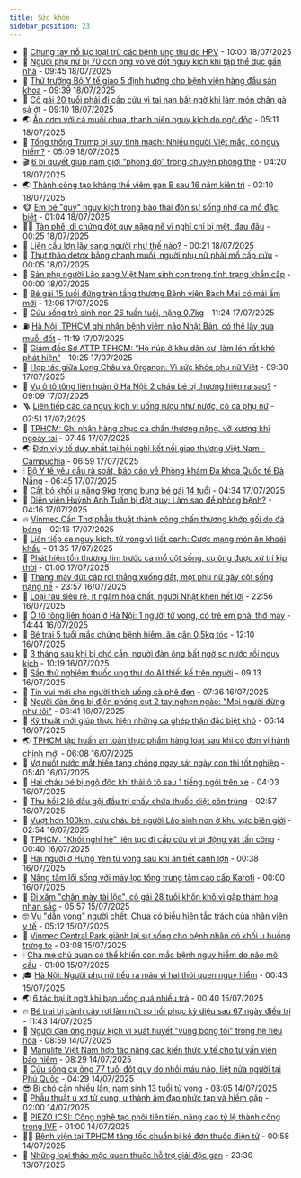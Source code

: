```yaml
---
title: Sức khỏe
sidebar_position: 23
---
```


<!-- dantri-suc-khoe:START -->
- 🤔 [Chung tay nỗ lực loại trừ các bệnh ung thư do HPV](https://dantri.com.vn/suc-khoe/chung-tay-no-luc-loai-tru-cac-benh-ung-thu-do-hpv-20250718162240996.htm) - 10:00 18/07/2025
- 🚦 [Người phụ nữ bị 70 con ong vò vẽ đốt nguy kịch khi tập thể dục gần nhà](https://dantri.com.vn/suc-khoe/nguoi-phu-nu-bi-70-con-ong-vo-ve-dot-nguy-kich-khi-tap-the-duc-gan-nha-20250718160419482.htm) - 09:45 18/07/2025
- 🤖 [Thứ trưởng Bộ Y tế giao 5 định hướng cho bệnh viện hàng đầu sản khoa](https://dantri.com.vn/suc-khoe/thu-truong-bo-y-te-giao-5-dinh-huong-cho-benh-vien-hang-dau-san-khoa-20250718161303394.htm) - 09:39 18/07/2025
- 🐻 [Cô gái 20 tuổi phải đi cấp cứu vì tai nạn bất ngờ khi làm món chân gà sả ớt](https://dantri.com.vn/suc-khoe/co-gai-20-tuoi-phai-di-cap-cuu-vi-tai-nan-bat-ngo-khi-lam-mon-chan-ga-sa-ot-20250718153124003.htm) - 09:10 18/07/2025
- 🌏 [Ăn cơm với cá muối chua, thanh niên nguy kịch do ngộ độc](https://dantri.com.vn/suc-khoe/an-com-voi-ca-muoi-chua-thanh-nien-nguy-kich-do-ngo-doc-20250718112226973.htm) - 05:11 18/07/2025
- 👺 [Tổng thống Trump bị suy tĩnh mạch: Nhiều người Việt mắc, có nguy hiểm?](https://dantri.com.vn/suc-khoe/tong-thong-trump-bi-suy-tinh-mach-nhieu-nguoi-viet-mac-co-nguy-hiem-20250718113546860.htm) - 05:09 18/07/2025
- 🎬 [6 bí quyết giúp nam giới “phong độ” trong chuyện phòng the](https://dantri.com.vn/suc-khoe/6-bi-quyet-giup-nam-gioi-phong-do-trong-chuyen-phong-the-20250703220720468.htm) - 04:20 18/07/2025
- 🌏 [Thành công tạo kháng thể viêm gan B sau 16 năm kiên trì](https://dantri.com.vn/suc-khoe/thanh-cong-tao-khang-the-viem-gan-b-sau-16-nam-kien-tri-20250717120611655.htm) - 03:10 18/07/2025
- 🐵 [Em bé &quot;quý&quot; nguy kịch trong bào thai đón sự sống nhờ ca mổ đặc biệt](https://dantri.com.vn/suc-khoe/em-be-quy-nguy-kich-trong-bao-thai-don-su-song-nho-ca-mo-dac-biet-20250718003026968.htm) - 01:04 18/07/2025
- 👨‍🏫 [Tàn phế, di chứng đột quỵ nặng nề vì nghĩ chỉ bị mệt, đau đầu](https://dantri.com.vn/suc-khoe/tan-phe-di-chung-dot-quy-nang-ne-vi-nghi-chi-bi-met-dau-dau-20250717124107441.htm) - 00:25 18/07/2025
- 🤗 [Liên cầu lợn lây sang người như thế nào?](https://dantri.com.vn/suc-khoe/lien-cau-lon-lay-sang-nguoi-nhu-the-nao-20250717203824364.htm) - 00:21 18/07/2025
- 🫶 [Thụt tháo detox bằng chanh muối, người phụ nữ phải mổ cấp cứu](https://dantri.com.vn/suc-khoe/thut-thao-detox-bang-chanh-muoi-nguoi-phu-nu-phai-mo-cap-cuu-20250717205032098.htm) - 00:05 18/07/2025
- 🙉 [Sản phụ người Lào sang Việt Nam sinh con trong tình trạng khẩn cấp](https://dantri.com.vn/suc-khoe/san-phu-nguoi-lao-sang-viet-nam-sinh-con-trong-tinh-trang-khan-cap-20250717180216503.htm) - 00:00 18/07/2025
- 🦅 [Bé gái 15 tuổi đứng trên tầng thượng Bệnh viện Bạch Mai có mái ấm mới](https://dantri.com.vn/suc-khoe/be-gai-15-tuoi-dung-tren-tang-thuong-benh-vien-bach-mai-co-mai-am-moi-20250717190437707.htm) - 12:06 17/07/2025
- 🐘 [Cứu sống trẻ sinh non 26 tuần tuổi, nặng 0,7kg](https://dantri.com.vn/suc-khoe/cuu-song-tre-sinh-non-26-tuan-tuoi-nang-07kg-20250717170947467.htm) - 11:24 17/07/2025
- ⛽️ [Hà Nội, TPHCM ghi nhận bệnh viêm não Nhật Bản, có thể lây qua muỗi đốt](https://dantri.com.vn/suc-khoe/ha-noi-tphcm-ghi-nhan-benh-viem-nao-nhat-ban-co-the-lay-qua-muoi-dot-20250717173310318.htm) - 11:19 17/07/2025
- 🤡 [Giám đốc Sở ATTP TPHCM: “Họ núp ở khu dân cư, làm lén rất khó phát hiện”](https://dantri.com.vn/suc-khoe/giam-doc-so-attp-tphcm-ho-nup-o-khu-dan-cu-lam-len-rat-kho-phat-hien-20250717170452018.htm) - 10:25 17/07/2025
- 💼 [Hợp tác giữa Long Châu và Organon: Vì sức khỏe phụ nữ Việt](https://dantri.com.vn/suc-khoe/hop-tac-giua-long-chau-va-organon-vi-suc-khoe-phu-nu-viet-20250717142129481.htm) - 09:30 17/07/2025
- 🤔 [Vụ ô tô tông liên hoàn ở Hà Nội: 2 cháu bé bị thương hiện ra sao?](https://dantri.com.vn/suc-khoe/vu-o-to-tong-lien-hoan-o-ha-noi-2-chau-be-bi-thuong-hien-ra-sao-20250717160150533.htm) - 09:09 17/07/2025
- 🪜 [Liên tiếp các ca nguy kịch vì uống rượu như nước, có cả phụ nữ](https://dantri.com.vn/suc-khoe/lien-tiep-cac-ca-nguy-kich-vi-uong-ruou-nhu-nuoc-co-ca-phu-nu-20250717110920480.htm) - 07:51 17/07/2025
- 📝 [TPHCM: Ghi nhận hàng chục ca chấn thương nặng, vỡ xương khi ngoáy tai](https://dantri.com.vn/suc-khoe/tphcm-ghi-nhan-hang-chuc-ca-chan-thuong-nang-vo-xuong-khi-ngoay-tai-20250717112038631.htm) - 07:45 17/07/2025
- 🌏 [Đơn vị y tế duy nhất tại hội nghị kết nối giao thương Việt Nam - Campuchia](https://dantri.com.vn/suc-khoe/don-vi-y-te-duy-nhat-tai-hoi-nghi-ket-noi-giao-thuong-viet-nam-campuchia-20250717124248765.htm) - 06:59 17/07/2025
- 🕯 [Bộ Y tế yêu cầu rà soát, báo cáo về Phòng khám Đa khoa Quốc tế Đà Nẵng](https://dantri.com.vn/suc-khoe/bo-y-te-yeu-cau-ra-soat-bao-cao-ve-phong-kham-da-khoa-quoc-te-da-nang-20250717084541967.htm) - 06:45 17/07/2025
- 🦍 [Cắt bỏ khối u nặng 9kg trong bụng bé gái 14 tuổi](https://dantri.com.vn/suc-khoe/cat-bo-khoi-u-nang-9kg-trong-bung-be-gai-14-tuoi-20250717112524080.htm) - 04:34 17/07/2025
- 🌈 [Diễn viên Huỳnh Anh Tuấn bị đột quỵ: Làm sao để phòng bệnh?](https://dantri.com.vn/suc-khoe/dien-vien-huynh-anh-tuan-bi-dot-quy-lam-sao-de-phong-benh-20250717095800363.htm) - 04:16 17/07/2025
- 🔥 [Vinmec Cần Thơ phẫu thuật thành công chấn thương khớp gối do đá bóng](https://dantri.com.vn/suc-khoe/vinmec-can-tho-phau-thuat-thanh-cong-chan-thuong-khop-goi-do-da-bong-20250717090140616.htm) - 02:16 17/07/2025
- 🌊 [Liên tiếp ca nguy kịch, tử vong vì tiết canh: Cược mạng món ăn khoái khẩu](https://dantri.com.vn/suc-khoe/lien-tiep-ca-nguy-kich-tu-vong-vi-tiet-canh-cuoc-mang-mon-an-khoai-khau-20250717082122946.htm) - 01:35 17/07/2025
- 🚦 [Phát hiện tổn thương tim trước ca mổ cột sống, cụ ông được xử trí kịp thời](https://dantri.com.vn/suc-khoe/phat-hien-ton-thuong-tim-truoc-ca-mo-cot-song-cu-ong-duoc-xu-tri-kip-thoi-20250716222117142.htm) - 01:00 17/07/2025
- 🤖 [Thang máy đứt cáp rơi thẳng xuống đất, một phụ nữ gãy cột sống nặng nề](https://dantri.com.vn/suc-khoe/thang-may-dut-cap-roi-thang-xuong-dat-mot-phu-nu-gay-cot-song-nang-ne-20250716203029945.htm) - 23:57 16/07/2025
- 🤡 [Loại rau siêu rẻ, ít ngậm hóa chất, người Nhật khen hết lời](https://dantri.com.vn/suc-khoe/loai-rau-sieu-re-it-ngam-hoa-chat-nguoi-nhat-khen-het-loi-20250715081925652.htm) - 22:56 16/07/2025
- 💂 [Ô tô tông liên hoàn ở Hà Nội: 1 người tử vong, có trẻ em phải thở máy](https://dantri.com.vn/suc-khoe/o-to-tong-lien-hoan-o-ha-noi-1-nguoi-tu-vong-co-tre-em-phai-tho-may-20250716213716763.htm) - 14:44 16/07/2025
- 🦄 [Bé trai 5 tuổi mắc chứng bệnh hiếm, ăn gần 0,5kg tóc](https://dantri.com.vn/suc-khoe/be-trai-5-tuoi-mac-chung-benh-hiem-an-gan-05kg-toc-20250716184817258.htm) - 12:10 16/07/2025
- 🧠 [3 tháng sau khi bị chó cắn, người đàn ông bất ngờ sợ nước rồi nguy kịch](https://dantri.com.vn/suc-khoe/3-thang-sau-khi-bi-cho-can-nguoi-dan-ong-bat-ngo-so-nuoc-roi-nguy-kich-20250716144510100.htm) - 10:19 16/07/2025
- 🤖 [Sắp thử nghiệm thuốc ung thư do AI thiết kế trên người](https://dantri.com.vn/khoa-hoc/sap-thu-nghiem-thuoc-ung-thu-do-ai-thiet-ke-tren-nguoi-20250716132233915.htm) - 09:13 16/07/2025
- 💼 [Tin vui mới cho người thích uống cà phê đen](https://dantri.com.vn/suc-khoe/tin-vui-moi-cho-nguoi-thich-uong-ca-phe-den-20250716142036339.htm) - 07:36 16/07/2025
- 🧰 [Người đàn ông bị điện phóng cụt 2 tay nghẹn ngào: &quot;Mọi người đừng như tôi&quot;](https://dantri.com.vn/suc-khoe/nguoi-dan-ong-bi-dien-phong-cut-2-tay-nghen-ngao-moi-nguoi-dung-nhu-toi-20250716112909320.htm) - 06:41 16/07/2025
- 🎉 [Kỹ thuật mới giúp thực hiện những ca ghép thận đặc biệt khó](https://dantri.com.vn/suc-khoe/ky-thuat-moi-giup-thuc-hien-nhung-ca-ghep-than-dac-biet-kho-20250716121444719.htm) - 06:14 16/07/2025
- 🌏 [TPHCM tập huấn an toàn thực phẩm hàng loạt sau khi có đơn vị hành chính mới](https://dantri.com.vn/suc-khoe/tphcm-tap-huan-an-toan-thuc-pham-hang-loat-sau-khi-co-don-vi-hanh-chinh-moi-20250716114903080.htm) - 06:08 16/07/2025
- 📝 [Vợ nuốt nước mắt hiến tạng chồng ngay sát ngày con thi tốt nghiệp](https://dantri.com.vn/suc-khoe/vo-nuot-nuoc-mat-hien-tang-chong-ngay-sat-ngay-con-thi-tot-nghiep-20250716123943739.htm) - 05:40 16/07/2025
- 🧠 [Hai cháu bé bị ngộ độc khí thải ô tô sau 1 tiếng ngồi trên xe](https://dantri.com.vn/suc-khoe/hai-chau-be-bi-ngo-doc-khi-thai-o-to-sau-1-tieng-ngoi-tren-xe-20250716104516033.htm) - 04:03 16/07/2025
- 🚀 [Thu hồi 2 lô dầu gội đầu trị chấy chứa thuốc diệt côn trùng](https://dantri.com.vn/suc-khoe/thu-hoi-2-lo-dau-goi-dau-tri-chay-chua-thuoc-diet-con-trung-20250716091758378.htm) - 02:57 16/07/2025
- 💯 [Vượt hơn 100km, cứu cháu bé người Lào sinh non ở khu vực biên giới](https://dantri.com.vn/suc-khoe/vuot-hon-100km-cuu-chau-be-nguoi-lao-sinh-non-o-khu-vuc-bien-gioi-20250715192802095.htm) - 02:54 16/07/2025
- 🫶 [TPHCM: &quot;Khối nghỉ hè&quot; liên tục đi cấp cứu vì bị động vật tấn công](https://dantri.com.vn/suc-khoe/tphcm-khoi-nghi-he-lien-tuc-di-cap-cuu-vi-bi-dong-vat-tan-cong-20250715222821555.htm) - 00:40 16/07/2025
- 👹 [Hai người ở Hưng Yên tử vong sau khi ăn tiết canh lợn](https://dantri.com.vn/suc-khoe/hai-nguoi-o-hung-yen-tu-vong-sau-khi-an-tiet-canh-lon-20250715174941556.htm) - 00:38 16/07/2025
- 🤩 [Nâng tầm lối sống với máy lọc tổng trung tâm cao cấp Karofi](https://dantri.com.vn/suc-khoe/nang-tam-loi-song-voi-may-loc-tong-trung-tam-cao-cap-karofi-20250715145530414.htm) - 00:00 16/07/2025
- 🌊 [Đi xăm &quot;chân mày tài lộc&quot;, cô gái 28 tuổi khốn khổ vì gặp thảm họa nhan sắc](https://dantri.com.vn/suc-khoe/di-xam-chan-may-tai-loc-co-gai-28-tuoi-khon-kho-vi-gap-tham-hoa-nhan-sac-20250715124451656.htm) - 05:57 15/07/2025
- 🤓 [Vụ &quot;dẫn vong&quot; người chết: Chưa có biểu hiện tắc trách của nhân viên y tế](https://dantri.com.vn/suc-khoe/vu-dan-vong-nguoi-chet-chua-co-bieu-hien-tac-trach-cua-nhan-vien-y-te-20250715103551952.htm) - 05:12 15/07/2025
- 🌝 [Vinmec Central Park giành lại sự sống cho bệnh nhân có khối u buồng trứng to](https://dantri.com.vn/suc-khoe/vinmec-central-park-gianh-lai-su-song-cho-benh-nhan-co-khoi-u-buong-trung-to-20250715095808300.htm) - 03:08 15/07/2025
- 🕯 [Cha mẹ chủ quan có thể khiến con mắc bệnh nguy hiểm do não mô cầu](https://dantri.com.vn/suc-khoe/cha-me-chu-quan-co-the-khien-con-mac-benh-nguy-hiem-do-nao-mo-cau-20250714225925598.htm) - 01:00 15/07/2025
- 🎓 [Hà Nội: Người phụ nữ tiểu ra máu vì hai thói quen nguy hiểm](https://dantri.com.vn/suc-khoe/ha-noi-nguoi-phu-nu-tieu-ra-mau-vi-hai-thoi-quen-nguy-hiem-20250715073041827.htm) - 00:43 15/07/2025
- 🌏 [6 tác hại ít ngờ khi bạn uống quá nhiều trà](https://dantri.com.vn/suc-khoe/6-tac-hai-it-ngo-khi-ban-uong-qua-nhieu-tra-20250714225114889.htm) - 00:40 15/07/2025
- 🔥 [Bé trai bị cành cây rơi làm nứt sọ hồi phục kỳ diệu sau 67 ngày điều trị](https://dantri.com.vn/suc-khoe/be-trai-bi-canh-cay-roi-lam-nut-so-hoi-phuc-ky-dieu-sau-67-ngay-dieu-tri-20250714164437280.htm) - 11:43 14/07/2025
- 📝 [Người đàn ông nguy kịch vì xuất huyết &quot;vùng bóng tối&quot; trong hệ tiêu hóa](https://dantri.com.vn/suc-khoe/nguoi-dan-ong-nguy-kich-vi-xuat-huyet-vung-bong-toi-trong-he-tieu-hoa-20250714145147791.htm) - 08:59 14/07/2025
- 🧠 [Manulife Việt Nam hợp tác nâng cao kiến thức y tế cho tư vấn viên bảo hiểm](https://dantri.com.vn/suc-khoe/manulife-viet-nam-hop-tac-nang-cao-kien-thuc-y-te-cho-tu-van-vien-bao-hiem-20250714150650356.htm) - 08:29 14/07/2025
- 🦅 [Cứu sống cụ ông 77 tuổi đột quỵ do nhồi máu não, liệt nửa người tại Phú Quốc](https://dantri.com.vn/suc-khoe/cuu-song-cu-ong-77-tuoi-dot-quy-do-nhoi-mau-nao-liet-nua-nguoi-tai-phu-quoc-20250714110805056.htm) - 04:29 14/07/2025
- 😎 [Bị chó cắn nhiều lần, nam sinh 13 tuổi tử vong](https://dantri.com.vn/suc-khoe/bi-cho-can-nhieu-lan-nam-sinh-13-tuoi-tu-vong-20250714093930768.htm) - 03:05 14/07/2025
- 🎉 [Phẫu thuật u xơ tử cung, u thành âm đạo phức tạp và hiếm gặp](https://dantri.com.vn/suc-khoe/phau-thuat-u-xo-tu-cung-u-thanh-am-dao-phuc-tap-va-hiem-gap-20250713175932245.htm) - 02:00 14/07/2025
- 🫣 [PIEZO ICSI: Công nghệ tạo phôi tiên tiến, nâng cao tỷ lệ thành công trong IVF](https://dantri.com.vn/suc-khoe/piezo-icsi-cong-nghe-tao-phoi-tien-tien-nang-cao-ty-le-thanh-cong-trong-ivf-20250710103404819.htm) - 01:00 14/07/2025
- 🧑‍🏫 [Bệnh viện tại TPHCM tăng tốc chuẩn bị kê đơn thuốc điện tử](https://dantri.com.vn/suc-khoe/benh-vien-tai-tphcm-tang-toc-chuan-bi-ke-don-thuoc-dien-tu-20250709163035325.htm) - 00:58 14/07/2025
- 🥷 [Những loại thảo mộc quen thuộc hỗ trợ giải độc gan](https://dantri.com.vn/suc-khoe/nhung-loai-thao-moc-quen-thuoc-ho-tro-giai-doc-gan-20250713111556285.htm) - 23:36 13/07/2025<!-- dantri-suc-khoe:END -->
